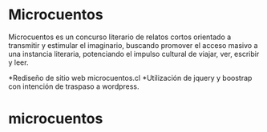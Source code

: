 # Microcuentos

Microcuentos es un concurso literario de relatos cortos orientado a transmitir y estimular el imaginario, buscando promover el acceso masivo a una instancia literaria, potenciando el impulso cultural de viajar, ver, escribir y leer. 

*Rediseño de sitio web microcuentos.cl 
*Utilización de jquery y boostrap con intención de traspaso a wordpress. 
# microcuentos